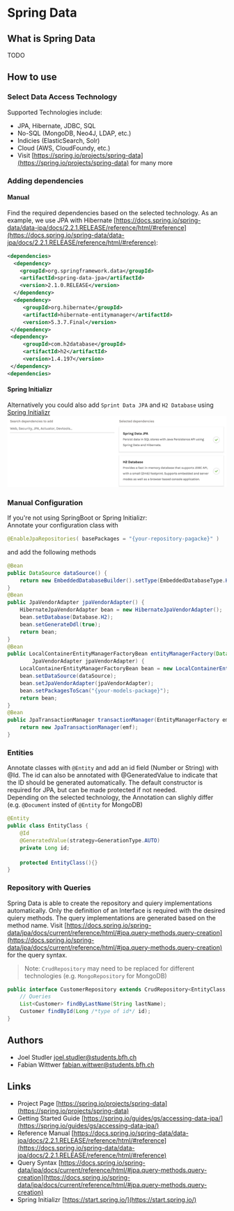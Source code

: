 # Spring Data

## What is Spring Data
TODO

## How to use
### Select Data Access Technology
Supported Technologies include:
* JPA, Hibernate, JDBC, SQL
* No-SQL (MongoDB, Neo4J, LDAP, etc.)
* Indicies (ElasticSearch, Solr)
* Cloud (AWS, CloudFoundy, etc.)
* Visit [https://spring.io/projects/spring-data](https://spring.io/projects/spring-data) for many more

### Adding dependencies
#### Manual
Find the required dependencies based on the selected technology. As an example, we use JPA with Hibernate [https://docs.spring.io/spring-data/data-jpa/docs/2.2.1.RELEASE/reference/html/#reference](https://docs.spring.io/spring-data/data-jpa/docs/2.2.1.RELEASE/reference/html/#reference):
```xml
<dependencies>
  <dependency>
    <groupId>org.springframework.data</groupId>
    <artifactId>spring-data-jpa</artifactId>
    <version>2.1.0.RELEASE</version>
  </dependency>
  <dependency>
     <groupId>org.hibernate</groupId>
     <artifactId>hibernate-entitymanager</artifactId>
     <version>5.3.7.Final</version>
 </dependency>
 <dependency>
     <groupId>com.h2database</groupId>
     <artifactId>h2</artifactId>
     <version>1.4.197</version>
 </dependency>
<dependencies>
```
#### Spring Initializr
Alternatively  you could also add `Sprint Data JPA` and `H2 Database` using [Spring Initializr](https://start.spring.io/)
![Spring Initializr](./springInitializr.png)
### Manual Configuration
If you're not using SpringBoot or Spring Initializr:\
Annotate your configuration class with
```java
@EnableJpaRepositories( basePackages = "{your-repository-pagacke}" )
```
and add the following methods
```java
@Bean
public DataSource dataSource() {
    return new EmbeddedDatabaseBuilder().setType(EmbeddedDatabaseType.H2).build();
}
@Bean
public JpaVendorAdapter jpaVendorAdapter() {
    HibernateJpaVendorAdapter bean = new HibernateJpaVendorAdapter();
    bean.setDatabase(Database.H2);
    bean.setGenerateDdl(true);
    return bean;
}
@Bean
public LocalContainerEntityManagerFactoryBean entityManagerFactory(DataSource dataSource,
        JpaVendorAdapter jpaVendorAdapter) {
    LocalContainerEntityManagerFactoryBean bean = new LocalContainerEntityManagerFactoryBean();
    bean.setDataSource(dataSource);
    bean.setJpaVendorAdapter(jpaVendorAdapter);
    bean.setPackagesToScan("{your-models-package}");
    return bean;
}
@Bean
public JpaTransactionManager transactionManager(EntityManagerFactory emf) {
    return new JpaTransactionManager(emf);
}
```

### Entities
Annotate classes with `@Entity` and add an id field (Number or String) with @Id.
The id can also be annotated with @GeneratedValue to indicate that the ID should be generated automatically.
The default constructor is required for JPA, but can be made protected if not needed. \
Depending on the selected technology, the Annotation can slighly differ (e.g. `@Document` insted of `@Entity` for MongoDB)
```java
@Entity
public class EntityClass {
    @Id
    @GeneratedValue(strategy=GenerationType.AUTO)
    private Long id;

    protected EntityClass(){}
}
```

### Repository with Queries
Spring Data is able to create the repository and quiery implementations automatically. Only the definition of an Interface is required with the desired quiery methods. The query implementations are generated based on the method name. Visit [https://docs.spring.io/spring-data/jpa/docs/current/reference/html/#jpa.query-methods.query-creation](https://docs.spring.io/spring-data/jpa/docs/current/reference/html/#jpa.query-methods.query-creation) for the query syntax.

> Note:  `CrudRepository` may need to be replaced for different technologies (e.g. `MongoRepository` for MongoDB)

```java
public interface CustomerRepository extends CrudRepository<EntityClass, Long /*type of id*/> {
    // Queries
    List<Customer> findByLastName(String lastName);
    Customer findById(Long /*type of id*/ id);
}
```
## Authors
* Joel Studler [joel.studler@students.bfh.ch](joel.studler@students.bfh.ch)
* Fabian Wittwer [fabian.wittwer@students.bfh.ch](fabian.wittwer@students.bfh.ch)

## Links
* Project Page [https://spring.io/projects/spring-data](https://spring.io/projects/spring-data)
* Getting Started Guide [https://spring.io/guides/gs/accessing-data-jpa/](https://spring.io/guides/gs/accessing-data-jpa/)
* Reference Manual [https://docs.spring.io/spring-data/data-jpa/docs/2.2.1.RELEASE/reference/html/#reference](https://docs.spring.io/spring-data/data-jpa/docs/2.2.1.RELEASE/reference/html/#reference)
* Query Syntax [https://docs.spring.io/spring-data/jpa/docs/current/reference/html/#jpa.query-methods.query-creation](https://docs.spring.io/spring-data/jpa/docs/current/reference/html/#jpa.query-methods.query-creation)
* Spring Initializr [https://start.spring.io/](https://start.spring.io/)
